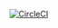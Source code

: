 [![CircleCI](https://circleci.com/gh/vchin/mailtrap-client/tree/master.svg?style=svg)](https://circleci.com/gh/vchin/mailtrap-client/tree/master)
